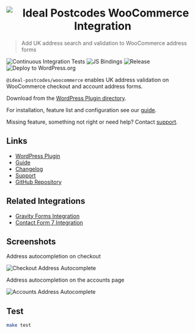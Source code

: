 <h1 align="center">
  <img src="https://img.ideal-postcodes.co.uk/WooCommerce%20Integration%20Logo%403x.png" alt="Ideal Postcodes WooCommerce Integration">
</h1>

> Add UK address search and validation to WooCommerce address forms

![Continuous Integration Tests](https://github.com/ideal-postcodes/woocommerce/workflows/Continuous%20Integration%20Tests/badge.svg)
![JS Bindings](https://github.com/ideal-postcodes/woocommerce/workflows/JS%20Bindings/badge.svg)
![Release](https://github.com/ideal-postcodes/woocommerce/workflows/Release/badge.svg)
![Deploy to WordPress.org](https://github.com/ideal-postcodes/woocommerce/workflows/Deploy%20to%20WordPress.org/badge.svg)

`@ideal-postcodes/woocommerce` enables UK address validation on WooCommerce checkout and account address forms.

Download from the [WordPress Plugin directory](https://wordpress.org/plugins/uk-address-postcode-validation/).

For installation, feature list and configuration see our [guide](https://ideal-postcodes.co.uk/guides/woocommerce).

Missing feature, something not right or need help? Contact [support](https://ideal-postcodes.co.uk/support).

## Links

- [WordPress Plugin](https://wordpress.org/plugins/uk-address-postcode-validation/)
- [Guide](https://ideal-postcodes/guides/woocommerce)
- [Changelog](https://github.com/ideal-postcodes/woocommerce/blob/master/CHANGELOG.md)
- [Support](https://ideal-postcodes.co.uk/support)
- [GitHub Repository](https://github.com/ideal-postcodes/woocommerce)

## Related Integrations

- [Gravity Forms Integration](https://ideal-postcodes.co.uk/guides/gravity)
- [Contact Form 7 Integration](https://ideal-postcodes.co.uk/guides/contact-form-7)

## Screenshots

Address autocompletion on checkout

![Checkout Address Autocomplete](https://img.ideal-postcodes.co.uk/woocommerce-checkout.png)

Address autocompletion on the accounts page

![Accounts Address Autocomplete](https://img.ideal-postcodes.co.uk/woocommerce-account.png)

## Test

```bash
make test
```
